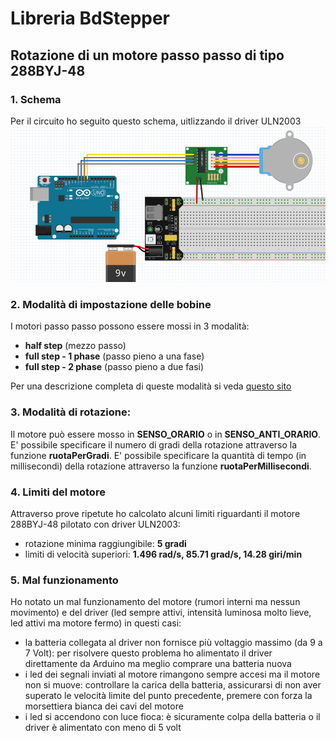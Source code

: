 # Libreria BdStepper
## Rotazione di un motore passo passo di tipo 288BYJ-48

### 1. Schema
Per il circuito ho seguito questo schema, uitlizzando il driver ULN2003
![Schema del circuito](./SchemaCircuito.png)

### 2. Modalità di impostazione delle bobine
I motori passo passo possono essere mossi in 3 modalità:
- **half step** (mezzo passo)
- **full step - 1 phase** (passo pieno a una fase)
- **full step - 2 phase** (passo pieno a due fasi)

Per una descrizione completa di queste modalità si veda [questo sito](https://www.rs-online.com/designspark/stepper-motors-and-drives-what-is-full-step-half-step-and-microstepping)

### 3. Modalità di rotazione:
Il motore può essere mosso in **SENSO_ORARIO** o in **SENSO_ANTI_ORARIO**.
E' possibile specificare il numero di gradi della rotazione attraverso la funzione **ruotaPerGradi**.
E' possibile specificare la quantità di tempo (in millisecondi) della rotazione attraverso la funzione **ruotaPerMillisecondi**.

### 4. Limiti del motore
Attraverso prove ripetute ho calcolato alcuni limiti riguardanti il motore 288BYJ-48 pilotato con driver ULN2003:
- rotazione minima raggiungibile: **5 gradi**
- limiti di velocità superiori: **1.496 rad/s, 85.71 grad/s, 14.28 giri/min**

### 5. Mal funzionamento
Ho notato un mal funzionamento del motore (rumori interni ma nessun movimento) e del driver (led sempre attivi, intensità luminosa molto lieve, led attivi ma motore fermo) in questi casi:
- la batteria collegata al driver non fornisce più voltaggio massimo (da 9 a 7 Volt): per risolvere questo problema ho alimentato il driver direttamente da Arduino ma meglio comprare una batteria nuova
- i led dei segnali inviati al motore rimangono sempre accesi ma il motore non si muove: controllare la carica della batteria, assicurarsi di non aver superato le velocità limite del punto precedente, premere con forza la morsettiera bianca dei cavi del motore
- i led si accendono con luce fioca: è sicuramente colpa della batteria o il driver è alimentato con meno di 5 volt
